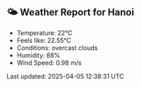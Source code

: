 <!-- WEATHER-START -->
## 🌤 Weather Report for Hanoi

- Temperature: 22°C
- Feels like: 22.55°C
- Conditions: overcast clouds
- Humidity: 88%
- Wind Speed: 0.98 m/s

Last updated: 2025-04-05 12:38:31 UTC
<!-- WEATHER-END -->
